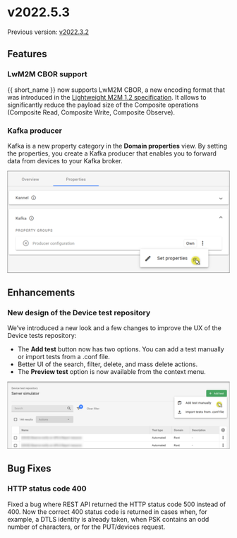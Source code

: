 # v2022.5.3

Previous version: [v2022.3.2](v2022.3.2.md)


## Features


### LwM2M CBOR support

{{ short_name }} now supports LwM2M CBOR, a new encoding format that was introduced in the [Lightweight M2M 1.2 specification](https://www.openmobilealliance.org/release/LightweightM2M/V1_2-20201110-A/HTML-Version/OMA-TS-LightweightM2M_Core-V1_2-20201110-A.html). It allows to significantly reduce the payload size of the Composite operations (Composite Read, Composite Write, Composite Observe).


### Kafka producer

Kafka is a new property category in the **Domain properties** view. By setting the properties, you create a Kafka producer that enables you to forward data from devices to your Kafka broker.

![Set properties to create a Kafka producer](images/kafka_set.png "Set properties to create a Kafka producer")

## Enhancements

### New design of the Device test repository

We’ve introduced a new look and a few changes to improve the UX of the Device tests repository:

* The **Add test** button now has two options. You can add a test manually or import tests from a .conf file.
* Better UI of the search, filter, delete, and mass delete actions.
* The **Preview test** option is now available from the context menu.

![You can add test manually or import from .conf file](images/add_test.png "You can add test manually or import from .conf file")

## Bug Fixes

### HTTP status code 400

Fixed a bug where REST API returned the HTTP status code 500 instead of 400. Now the correct 400 status code is returned in cases when, for example, a DTLS identity is already taken, when PSK contains an odd number of characters, or for the PUT/devices request.
